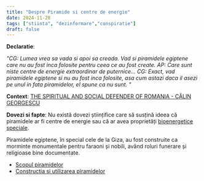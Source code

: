 ```yaml
---
title: "Despre Piramide si centre de energie"
date: 2024-11-28
tags: ["stiinta", "dezinformare","conspiratie"]
draft: false
---
```


**Declaratie**: 

*"CG: Lumea vrea sa vada si apoi sa creada. Vad si piramidele egiptene care nu au fost inca folosite pentru ceea ce au fost create. 
AP: Care sunt niste centre de energie extraordinar de puternice... 
CG: Exact, vad piramidele egiptene si nu au fost inca folosite, asa cum astazi daca il asezi pe unul in fata piramidelor, el spune ca nu sunt. "*


**Context**: [THE SPIRITUAL AND SOCIAL DEFENDER OF ROMANIA - CĂLIN GEORGESCU](https://www.youtube.com/watch?v=H44CS5KVA8g)

**Dovezi si fapte**: 
Nu există dovezi științifice care să susțină ideea că piramidele ar fi centre de energie sau că ar avea proprietăți [bioenergetice speciale](https://en.wikipedia.org/wiki/Pyramid_power).

Piramidele egiptene, în special cele de la Giza, au fost construite ca morminte monumentale pentru faraoni și nobili, având roluri funerare și religioase bine documentate.
- [Scopul piramidelor](https://ro.wikipedia.org/wiki/Piramide_egiptene)
- [Constructia si utilizarea piramidelor](https://life.ro/ce-trebuie-sa-stii-despre-piramidele-din-giza-12-lucruri-interesante/)